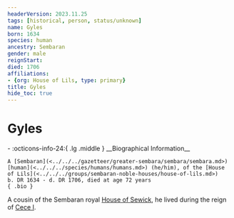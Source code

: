 ```yaml
---
headerVersion: 2023.11.25
tags: [historical, person, status/unknown]
name: Gyles
born: 1634
species: human
ancestry: Sembaran
gender: male
reignStart:
died: 1706
affiliations:
- {org: House of Lils, type: primary}
title: Gyles
hide_toc: true
---
```

# Gyles
<div class="grid cards ext-narrow-margin ext-one-column" markdown>
- :octicons-info-24:{ .lg .middle } __Biographical Information__

    A [Sembaran](<../../../gazetteer/greater-sembara/sembara/sembara.md>) [human](<../../../species/humans/humans.md>) (he/him), of the [House of Lils](<../../../groups/sembaran-noble-houses/house-of-lils.md>)  
    b. DR 1634 - d. DR 1706, died at age 72 years  
    { .bio }

</div>


A cousin of the Sembaran royal [House of Sewick](<../../../groups/sembaran-noble-houses/house-of-sewick.md>), he lived during the reign of [Cece I](<./cece-i.md>).
